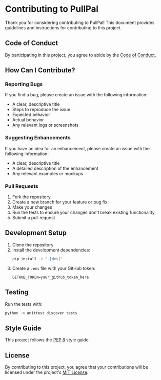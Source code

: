# Contributing to PullPal

Thank you for considering contributing to PullPal! This document provides guidelines and instructions for contributing to this project.

## Code of Conduct

By participating in this project, you agree to abide by the [Code of Conduct](CODE_OF_CONDUCT.md).

## How Can I Contribute?

### Reporting Bugs

If you find a bug, please create an issue with the following information:

- A clear, descriptive title
- Steps to reproduce the issue
- Expected behavior
- Actual behavior
- Any relevant logs or screenshots

### Suggesting Enhancements

If you have an idea for an enhancement, please create an issue with the following information:

- A clear, descriptive title
- A detailed description of the enhancement
- Any relevant examples or mockups

### Pull Requests

1. Fork the repository
2. Create a new branch for your feature or bug fix
3. Make your changes
4. Run the tests to ensure your changes don't break existing functionality
5. Submit a pull request

## Development Setup

1. Clone the repository
2. Install the development dependencies:
   ```bash
   pip install -e ".[dev]"
   ```
3. Create a `.env` file with your GitHub token:
   ```
   GITHUB_TOKEN=your_github_token_here
   ```

## Testing

Run the tests with:

```bash
python -m unittest discover tests
```

## Style Guide

This project follows the [PEP 8](https://www.python.org/dev/peps/pep-0008/) style guide.

## License

By contributing to this project, you agree that your contributions will be licensed under the project's [MIT License](LICENSE).
